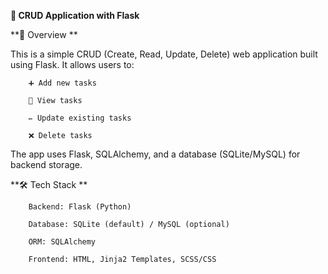 **📌 CRUD Application with Flask**

**🚀 Overview
**

This is a simple CRUD (Create, Read, Update, Delete) web application built using Flask.
It allows users to:

        ➕ Add new tasks
        
        📖 View tasks
        
        ✏️ Update existing tasks
        
        ❌ Delete tasks

The app uses Flask, SQLAlchemy, and a database (SQLite/MySQL) for backend storage.

**🛠️ Tech Stack
**
       
        Backend: Flask (Python)
        
        Database: SQLite (default) / MySQL (optional)
        
        ORM: SQLAlchemy
        
        Frontend: HTML, Jinja2 Templates, SCSS/CSS
